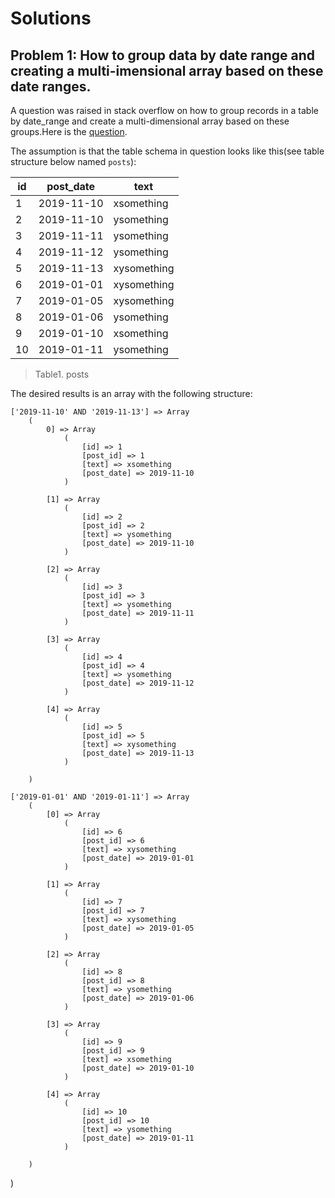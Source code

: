 # Solutions
## Problem 1: How to group data by date range and creating a multi-imensional array based on these date ranges.

A question was raised in stack overflow on how to group records in a table by date_range and create a multi-dimensional array based on these groups.Here is the [question](https://stackoverflow.com/questions/58856118/group-by-date-range-in-mysql-and-php/58856724#58856724/).


The assumption is that the table schema in question looks like this(see table structure below named `posts`):

|id | post_date  | text         |
|-- | ---------  | -------------|
| 1 | 2019-11-10 | xsomething   |
| 2 | 2019-11-10 | ysomething   |
| 3 | 2019-11-11 | ysomething   |
| 4 | 2019-11-12 | ysomething   |
| 5 | 2019-11-13 | xysomething  |
| 6 | 2019-01-01 | xysomething  |
| 7 | 2019-01-05 | xysomething  |
| 8 | 2019-01-06 | ysomething   |
| 9 | 2019-01-10 | xsomething   |
|10 | 2019-01-11 | ysomething   |

> Table1. posts

The desired results is an array with the following structure:


    ['2019-11-10' AND '2019-11-13'] => Array
        (
            0] => Array
                (
                    [id] => 1
                    [post_id] => 1
                    [text] => xsomething
                    [post_date] => 2019-11-10
                )

            [1] => Array
                (
                    [id] => 2
                    [post_id] => 2
                    [text] => ysomething
                    [post_date] => 2019-11-10
                )

            [2] => Array
                (
                    [id] => 3
                    [post_id] => 3
                    [text] => ysomething
                    [post_date] => 2019-11-11
                )

            [3] => Array
                (
                    [id] => 4
                    [post_id] => 4
                    [text] => ysomething
                    [post_date] => 2019-11-12
                )

            [4] => Array
                (
                    [id] => 5
                    [post_id] => 5
                    [text] => xysomething
                    [post_date] => 2019-11-13
                )

        )

    ['2019-01-01' AND '2019-01-11'] => Array
        (
            [0] => Array
                (
                    [id] => 6
                    [post_id] => 6
                    [text] => xysomething
                    [post_date] => 2019-01-01
                )

            [1] => Array
                (
                    [id] => 7
                    [post_id] => 7
                    [text] => xysomething
                    [post_date] => 2019-01-05
                )

            [2] => Array
                (
                    [id] => 8
                    [post_id] => 8
                    [text] => ysomething
                    [post_date] => 2019-01-06
                )

            [3] => Array
                (
                    [id] => 9
                    [post_id] => 9
                    [text] => xsomething
                    [post_date] => 2019-01-10
                )

            [4] => Array
                (
                    [id] => 10
                    [post_id] => 10
                    [text] => ysomething
                    [post_date] => 2019-01-11
                )

        )

)


